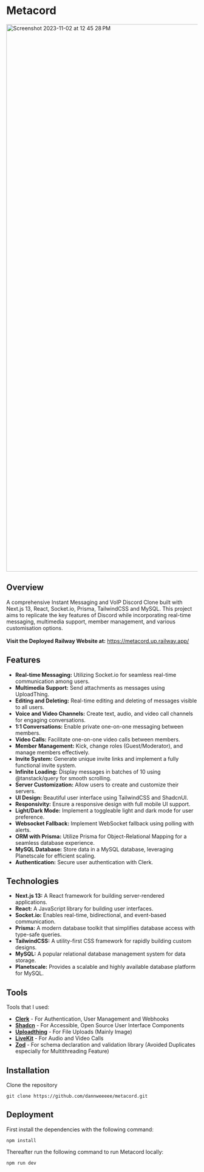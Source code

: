 # Metacord

<img width="1440" alt="Screenshot 2023-11-02 at 12 45 28 PM" src="https://github.com/dannweeeee/metacord/assets/42776950/c60ac749-f48b-442f-9715-a35da2550a9d">

## Overview

A comprehensive Instant Messaging and VoIP Discord Clone built with Next.js 13, React, Socket.io, Prisma, TailwindCSS and MySQL.
This project aims to replicate the key features of Discord while incorporating real-time messaging, multimedia support, member management, and various customisation options.<br>
<br>
**Visit the Deployed Railway Website at:** https://metacord.up.railway.app/

## Features

- **Real-time Messaging:** Utilizing Socket.io for seamless real-time communication among users.
- **Multimedia Support:** Send attachments as messages using UploadThing.
- **Editing and Deleting:** Real-time editing and deleting of messages visible to all users.
- **Voice and Video Channels:** Create text, audio, and video call channels for engaging conversations.
- **1:1 Conversations:** Enable private one-on-one messaging between members.
- **Video Calls:** Facilitate one-on-one video calls between members.
- **Member Management:** Kick, change roles (Guest/Moderator), and manage members effectively.
- **Invite System:** Generate unique invite links and implement a fully functional invite system.
- **Infinite Loading:** Display messages in batches of 10 using @tanstack/query for smooth scrolling.
- **Server Customization:** Allow users to create and customize their servers.
- **UI Design:** Beautiful user interface using TailwindCSS and ShadcnUI.
- **Responsivity:** Ensure a responsive design with full mobile UI support.
- **Light/Dark Mode:** Implement a toggleable light and dark mode for user preference.
- **Websocket Fallback:** Implement WebSocket fallback using polling with alerts.
- **ORM with Prisma:** Utilize Prisma for Object-Relational Mapping for a seamless database experience.
- **MySQL Database:** Store data in a MySQL database, leveraging Planetscale for efficient scaling.
- **Authentication:** Secure user authentication with Clerk.

## Technologies

- **Next.js 13:** A React framework for building server-rendered applications.
- **React:** A JavaScript library for building user interfaces.
- **Socket.io:** Enables real-time, bidirectional, and event-based communication.
- **Prisma:** A modern database toolkit that simplifies database access with type-safe queries.
- **TailwindCSS:** A utility-first CSS framework for rapidly building custom designs.
- **MySQL:** A popular relational database management system for data storage.
- **Planetscale:** Provides a scalable and highly available database platform for MySQL.

## Tools

Tools that I used:

- [**Clerk**](https://clerk.com/) - For Authentication, User Management and Webhooks
- [**Shadcn**](https://ui.shadcn.com/) - For Accessible, Open Source User Interface Components
- [**Uploadthing**](https://uploadthing.com/) - For File Uploads (Mainly Image)
- [**LiveKit**](https://livekit.io/) - For Audio and Video Calls
- [**Zod**](https://zod.dev/) - For schema declaration and validation library (Avoided Duplicates especially for Multithreading Feature)

## Installation

Clone the repository

```
git clone https://github.com/dannweeeee/metacord.git
```

## Deployment

First install the dependencies with the following command:

```
npm install
```

Thereafter run the following command to run Metacord locally:

```
npm run dev
```
